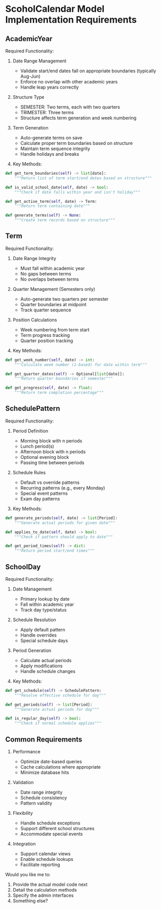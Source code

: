 # ScoholCalendar Model Implementation Requirements

## AcademicYear
Required Functionality:
1. Date Range Management
   - Validate start/end dates fall on appropriate boundaries (typically Aug-Jun)
   - Enforce no overlap with other academic years
   - Handle leap years correctly

2. Structure Type
   - SEMESTER: Two terms, each with two quarters
   - TRIMESTER: Three terms
   - Structure affects term generation and week numbering

3. Term Generation
   - Auto-generate terms on save
   - Calculate proper term boundaries based on structure
   - Maintain term sequence integrity
   - Handle holidays and breaks

4. Key Methods:
```python
def get_term_boundaries(self) -> list[date]:
    """Return list of term start/end dates based on structure"""

def is_valid_school_date(self, date) -> bool:
    """Check if date falls within year and isn't holiday"""

def get_active_term(self, date) -> Term:
    """Return term containing date"""

def generate_terms(self) -> None:
    """Create term records based on structure"""
```

## Term
Required Functionality:
1. Date Range Integrity
   - Must fall within academic year
   - No gaps between terms
   - No overlaps between terms

2. Quarter Management (Semesters only)
   - Auto-generate two quarters per semester
   - Quarter boundaries at midpoint
   - Track quarter sequence

3. Position Calculations
   - Week numbering from term start
   - Term progress tracking
   - Quarter position tracking

4. Key Methods:
```python
def get_week_number(self, date) -> int:
    """Calculate week number (1-based) for date within term"""

def get_quarter_dates(self) -> Optional[list[date]]:
    """Return quarter boundaries if semester"""

def get_progress(self, date) -> float:
    """Return term completion percentage"""
```

## SchedulePattern
Required Functionality:
1. Period Definition
   - Morning block with n periods
   - Lunch period(s)
   - Afternoon block with n periods
   - Optional evening block
   - Passing time between periods

2. Schedule Rules
   - Default vs override patterns
   - Recurring patterns (e.g., every Monday)
   - Special event patterns
   - Exam day patterns

3. Key Methods:
```python
def generate_periods(self, date) -> list[Period]:
    """Generate actual periods for given date"""

def applies_to_date(self, date) -> bool:
    """Check if pattern should apply to date"""

def get_period_times(self) -> dict:
    """Return period start/end times"""
```

## SchoolDay
Required Functionality:
1. Date Management
   - Primary lookup by date
   - Fall within academic year
   - Track day type/status

2. Schedule Resolution
   - Apply default pattern
   - Handle overrides
   - Special schedule days

3. Period Generation
   - Calculate actual periods
   - Apply modifications
   - Handle schedule changes

4. Key Methods:
```python
def get_schedule(self) -> SchedulePattern:
    """Resolve effective schedule for day"""

def get_periods(self) -> list[Period]:
    """Generate actual periods for day"""

def is_regular_day(self) -> bool:
    """Check if normal schedule applies"""
```

## Common Requirements
1. Performance
   - Optimize date-based queries
   - Cache calculations where appropriate
   - Minimize database hits

2. Validation
   - Date range integrity
   - Schedule consistency
   - Pattern validity

3. Flexibility
   - Handle schedule exceptions
   - Support different school structures
   - Accommodate special events

4. Integration
   - Support calendar views
   - Enable schedule lookups
   - Facilitate reporting

Would you like me to:
1. Provide the actual model code next
2. Detail the calculation methods
3. Specify the admin interfaces
4. Something else?